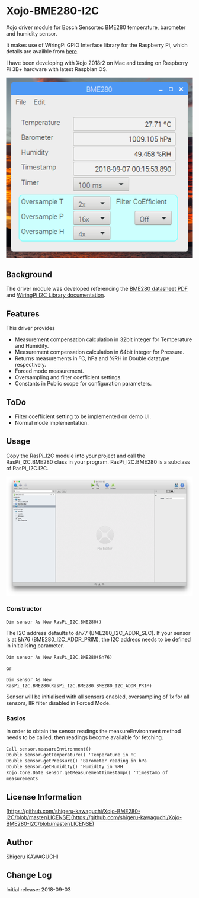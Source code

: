 # Xojo-BME280-I2C

Xojo driver module for Bosch Sensortec BME280 temperature, barometer and humidity sensor.

It makes use of WiringPi GPIO Interface library for the Raspberry Pi, which details are availble from [here](http://wiringpi.com).

I have been developing with Xojo 2018r2 on Mac and testing on Raspberry Pi 3B+ hardware with latest Raspbian OS.

![Demo screenshot](https://github.com/shigeru-kawaguchi/Xojo-BME280-I2C/blob/master/media/20180906-ScreenShot.png)

## Background
The driver module was developed referencing the [BME280 datasheet PDF](https://ae-bst.resource.bosch.com/media/_tech/media/datasheets/BST-BME280_DS002-13.pdf) and [WiringPi I2C Library documentation](http://wiringpi.com/reference/i2c-library/).

## Features
This driver provides

* Measurement compensation calculation in 32bit integer for Temperature and Humidity.
* Measurement compensation calculation in 64bit integer for Pressure.
* Returns measurements in ºC, hPa and %RH in Double datatype respectively.
* Forced mode measurement.
* Oversampling and filter coefficient settings.
* Constants in Public scope for configuration parameters.

## ToDo
* Filter coefficient setting to be implemented on demo UI.
* Normal mode implementation.

## Usage
Copy the RasPi\_I2C module into your project and call the RasPi\_I2C.BME280 class in your program. RasPi\_I2C.BME280 is a subclass of RasPi_I2C.I2C.

![RasPi_I2C module](https://github.com/shigeru-kawaguchi/Xojo-BME280-I2C/blob/master/media/ScreenShot2018-09-06T20.20.36.png)

### Constructor

```xojo
Dim sensor As New RasPi_I2C.BME280()
```
The I2C address defaults to &h77 (BME280\_I2C\_ADDR\_SEC). If your sensor is at &h76 (BME280\_I2C\_ADDR\_PRIM), the I2C address needs to be defined in initialising parameter.

```xojo
Dim sensor As New RasPi_I2C.BME280(&h76)
```
or

```xojo
Dim sensor As New RasPi_I2C.BME280(RasPi_I2C.BME280.BME280_I2C_ADDR_PRIM)
```

Sensor will be initialised with all sensors enabled, oversampling of 1x for all sensors, IIR filter disabled in Forced Mode.

### Basics

In order to obtain the sensor readings the measureEnvironment method needs to be called, then readings become available for fetching.

```xojo
Call sensor.measureEnvironment()
Double sensor.getTemperature() 'Temperature in ºC
Double sensor.getPressure() 'Barometer reading in hPa
Double sensor.getHumidity() 'Humidity in %RH
Xojo.Core.Date sensor.getMeasurementTimestamp() 'Timestamp of measurements
```

## License Information
[https://github.com/shigeru-kawaguchi/Xojo-BME280-I2C/blob/master/LICENSE](https://github.com/shigeru-kawaguchi/Xojo-BME280-I2C/blob/master/LICENSE)

## Author
Shigeru KAWAGUCHI

## Change Log
Initial release: 2018-09-03